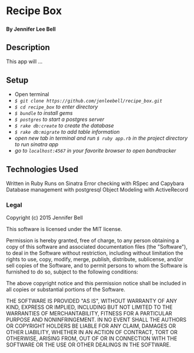 # Recipe Box

#####

#### By Jennifer Lee Bell

## Description

This app will ...

## Setup

* Open terminal
* _`$ git clone https://github.com/jenleebell/recipe_box.git`_
* _`$ cd recipe_box` to enter directory_
* _`$ bundle` to install gems_
* _`$ postgres` to start a postgres server_
* _`$ rake db:create` to create the database_
* _`$ rake db:migrate` to add table information_
* _open new tab in terminal and run `$ ruby app.rb` in the project directory to run sinatra app_
* _go to `localhost:4567` in your favorite browser to open bandtracker_


## Technologies Used

Written in Ruby
Runs on Sinatra
Error checking with RSpec and Capybara
Database management with postgresql
Object Modeling with ActiveRecord

### Legal

Copyright (c) 2015 Jennifer Bell

This software is licensed under the MIT license.

Permission is hereby granted, free of charge, to any person obtaining a copy
of this software and associated documentation files (the "Software"), to deal
in the Software without restriction, including without limitation the rights
to use, copy, modify, merge, publish, distribute, sublicense, and/or sell
copies of the Software, and to permit persons to whom the Software is
furnished to do so, subject to the following conditions:

The above copyright notice and this permission notice shall be included in
all copies or substantial portions of the Software.

THE SOFTWARE IS PROVIDED "AS IS", WITHOUT WARRANTY OF ANY KIND, EXPRESS OR
IMPLIED, INCLUDING BUT NOT LIMITED TO THE WARRANTIES OF MERCHANTABILITY,
FITNESS FOR A PARTICULAR PURPOSE AND NONINFRINGEMENT. IN NO EVENT SHALL THE
AUTHORS OR COPYRIGHT HOLDERS BE LIABLE FOR ANY CLAIM, DAMAGES OR OTHER
LIABILITY, WHETHER IN AN ACTION OF CONTRACT, TORT OR OTHERWISE, ARISING FROM,
OUT OF OR IN CONNECTION WITH THE SOFTWARE OR THE USE OR OTHER DEALINGS IN
THE SOFTWARE.
